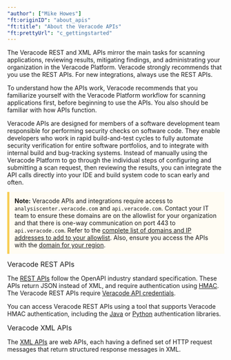 ```yaml
---
"author": ["Mike Howes"]
"ft:originID": "about_apis"
"ft:title": "About the Veracode APIs"
"ft:prettyUrl": "c_gettingstarted"
---
```

The Veracode REST and XML APIs mirror the main tasks for scanning applications, reviewing results, mitigating findings, and administrating your organization in the Veracode Platform. Veracode strongly recommends that you use the REST APIs. For new integrations, always use the REST APIs.

To understand how the APIs work, Veracode recommends that you familiarize yourself with the Veracode Platform workflow for scanning applications first, before beginning to use the APIs. You also should be familiar with how APIs function.

Veracode APIs are designed for members of a software development team responsible for performing security checks on software code. They enable developers who work in rapid build-and-test cycles to fully automate security verification for entire software portfolios, and to integrate with internal build and bug-tracking systems. Instead of manually using the Veracode Platform to go through the individual steps of configuring and submitting a scan request, then reviewing the results, you can integrate the API calls directly into your IDE and build system code to scan early and often.

<p style="background-color:#FFFCF3; padding: 12px; border-left: 5px solid #F7CD55;">
<b>Note:</b> Veracode APIs and integrations require access to <code>analysiscenter.veracode.com</code> and <code>api.veracode.com</code>. Contact your IT team to ensure these domains are on the allowlist for your organization and that there is one-way communication on port 443 to <code>api.veracode.com</code>. Refer to the <a href="https://docs.veracode.com/r/IP_addresses">complete list of domains and IP addresses to add to your allowlist</a>. Also, ensure you access the APIs with the <a href="https://docs.veracode.com/r/Region_Domains_for_Veracode_APIs">domain for your region</a>.</p>

<p><span style="font-size: medium;">Veracode REST APIs</span></p>

The [REST APIs](https://docs.veracode.com/r/c_rest_intro) follow the OpenAPI industry standard specification. These APIs return JSON instead of XML, and require authentication using [HMAC](https://docs.veracode.com/r/c_enabling_hmac). The Veracode REST APIs require [Veracode API credentials](https://docs.veracode.com/r/c_api_credentials3).

You can access Veracode REST APIs using a tool that supports Veracode HMAC authentication, including the [Java](https://docs.veracode.com/r/t_configure_java_library) or [Python](https://docs.veracode.com/r/t_install_api_authen) authentication libraries.

<p><span style="font-size: medium;">Veracode XML APIs</span></p>

The [XML APIs](https://docs.veracode.com/r/c_api_main) are web APIs, each having a defined set of HTTP request messages that return structured response messages in XML.